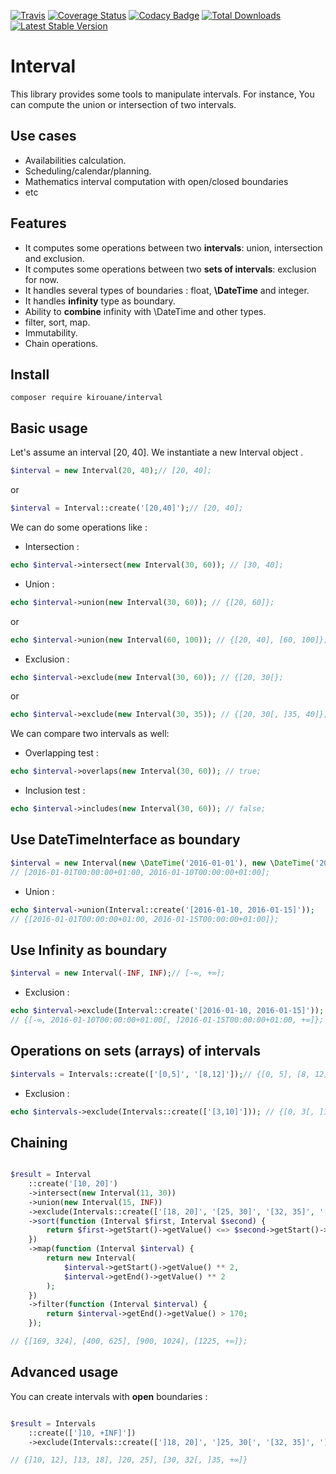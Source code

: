 [![Travis](https://img.shields.io/travis/Kirouane/interval/master.svg)](http://travis-ci.org/Kirouane/interval)
[![Coverage Status](https://coveralls.io/repos/github/Kirouane/interval/badge.svg)](https://coveralls.io/github/Kirouane/interval?branch=develop)
[![Codacy Badge](https://api.codacy.com/project/badge/Grade/783c18637e574894bc6a37e1c5c75e93)](https://www.codacy.com/app/Kirouane/interval?utm_source=github.com&amp;utm_medium=referral&amp;utm_content=Kirouane/interval&amp;utm_campaign=Badge_Grade)
[![Total Downloads](https://poser.pugx.org/kirouane/interval/downloads)](https://packagist.org/packages/kirouane/interval)
[![Latest Stable Version](https://poser.pugx.org/kirouane/interval/v/stable)](https://packagist.org/packages/kirouane/interval)

Interval
======

This library provides some tools to manipulate intervals. For instance, You can compute the union or intersection of two intervals.

Use cases
------
* Availabilities calculation.
* Scheduling/calendar/planning.
* Mathematics interval computation with open/closed boundaries
* etc

Features
------

* It computes some operations between two **intervals**: union, intersection and exclusion.
* It computes some operations between two **sets of intervals**: exclusion for now.
* It handles several types of boundaries : float, **\DateTime** and integer. 
* It handles **infinity** type as boundary.
* Ability to **combine** infinity with \DateTime and other types.
* filter, sort, map.
* Immutability.
* Chain operations.

Install
------

`composer require kirouane/interval`



Basic usage
---------

Let's assume an interval [20, 40].
We instantiate a new Interval object .

```php
$interval = new Interval(20, 40);// [20, 40];
```

or

```php
$interval = Interval::create('[20,40]');// [20, 40];
```


We can do some operations like : 
* Intersection : 

```php
echo $interval->intersect(new Interval(30, 60)); // [30, 40];
```

* Union : 

```php
echo $interval->union(new Interval(30, 60)); // {[20, 60]};
```

or

```php
echo $interval->union(new Interval(60, 100)); // {[20, 40], [60, 100]};
```

* Exclusion : 

```php
echo $interval->exclude(new Interval(30, 60)); // {[20, 30[};
```

or

```php
echo $interval->exclude(new Interval(30, 35)); // {[20, 30[, ]35, 40]};
```

We can compare two intervals as well: 
* Overlapping test : 

```php
echo $interval->overlaps(new Interval(30, 60)); // true;
```

* Inclusion test : 

```php
echo $interval->includes(new Interval(30, 60)); // false;
```
Use DateTimeInterface as boundary
---------

```php
$interval = new Interval(new \DateTime('2016-01-01'), new \DateTime('2016-01-10'));
// [2016-01-01T00:00:00+01:00, 2016-01-10T00:00:00+01:00];
```

* Union : 

```php
echo $interval->union(Interval::create('[2016-01-10, 2016-01-15]')); 
// {[2016-01-01T00:00:00+01:00, 2016-01-15T00:00:00+01:00]};
```

Use Infinity as boundary
---------

```php
$interval = new Interval(-INF, INF);// [-∞, +∞];
```

* Exclusion : 

```php
echo $interval->exclude(Interval::create('[2016-01-10, 2016-01-15]')); 
// {[-∞, 2016-01-10T00:00:00+01:00[, ]2016-01-15T00:00:00+01:00, +∞]};
```

Operations on sets (arrays) of intervals
---------

```php
$intervals = Intervals::create(['[0,5]', '[8,12]']);// {[0, 5], [8, 12]};
```

* Exclusion : 

```php
echo $intervals->exclude(Intervals::create(['[3,10]'])); // {[0, 3[, ]10, 12]};
```

Chaining
---------

```php

$result = Interval
    ::create('[10, 20]')
    ->intersect(new Interval(11, 30))
    ->union(new Interval(15, INF))
    ->exclude(Intervals::create(['[18, 20]', '[25, 30]', '[32, 35]', '[12, 13]']))
    ->sort(function (Interval $first, Interval $second) {
        return $first->getStart()->getValue() <=> $second->getStart()->getValue();
    })
    ->map(function (Interval $interval) {
        return new Interval(
            $interval->getStart()->getValue() ** 2,
            $interval->getEnd()->getValue() ** 2
        );
    })
    ->filter(function (Interval $interval) {
        return $interval->getEnd()->getValue() > 170;
    }); 

// {[169, 324], [400, 625], [900, 1024], [1225, +∞]};
```

Advanced usage
---------

You can create intervals with **open** boundaries : 

```php

$result = Intervals
    ::create([']10, +INF]'])
    ->exclude(Intervals::create([']18, 20]', ']25, 30[', '[32, 35]', ']12, 13]']));

// {]10, 12], ]13, 18], ]20, 25], [30, 32[, ]35, +∞]}


```

